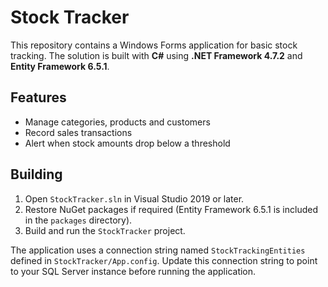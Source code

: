 # Stock Tracker

This repository contains a Windows Forms application for basic stock tracking.
The solution is built with **C#** using **.NET Framework 4.7.2** and
**Entity Framework 6.5.1**.

## Features

- Manage categories, products and customers
- Record sales transactions
- Alert when stock amounts drop below a threshold

## Building

1. Open `StockTracker.sln` in Visual Studio 2019 or later.
2. Restore NuGet packages if required (Entity Framework 6.5.1 is included in
   the `packages` directory).
3. Build and run the `StockTracker` project.

The application uses a connection string named `StockTrackingEntities` defined in
`StockTracker/App.config`. Update this connection string to point to your SQL
Server instance before running the application.

